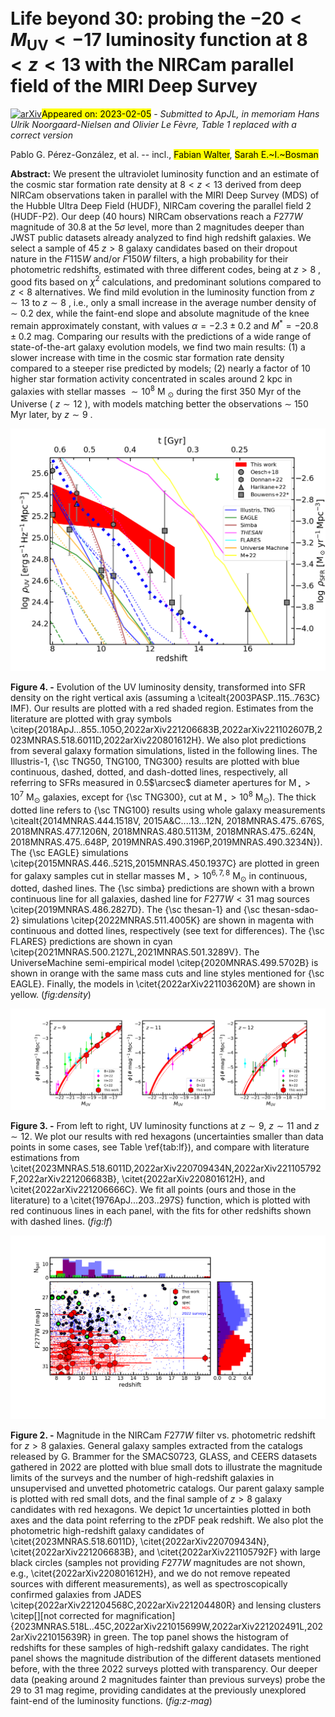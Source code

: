 <div class="macros" style="visibility:hidden;">
$\newcommand{\ensuremath}{}$
$\newcommand{\xspace}{}$
$\newcommand{\object}[1]{\texttt{#1}}$
$\newcommand{\farcs}{{.}''}$
$\newcommand{\farcm}{{.}'}$
$\newcommand{\arcsec}{''}$
$\newcommand{\arcmin}{'}$
$\newcommand{\ion}[2]{#1#2}$
$\newcommand{\textsc}[1]{\textrm{#1}}$
$\newcommand{\hl}[1]{\textrm{#1}}$
$\newcommand{\lucacomment}[1]{{\color{magenta} [{#1}]}}$
$\newcommand{\luca}[1]{\lucacomment{{\bf #1}}}$
$\newcommand{\mariannacomment}[1]{{\color{blue} [{#1}]}}$
$\newcommand{\MA}[1]{\mariannacomment{{\bf #1}}}$
$\newcommand{\danial}[1]{{\color{teal}{#1}}}$
$\newcommand{\johncomment}[1]{{\color{green} [{#1}]}}$
$\newcommand{\john}[1]{\johncomment{{\bf #1}}}$
$\newcommand{\vdag}{(v)^\dagger}$
$\newcommand$
$\newcommand$</div>

<div class="macros" style="visibility:hidden;">
$\newcommand{\ensuremath}{}$
$\newcommand{\xspace}{}$
$\newcommand{\object}[1]{\texttt{#1}}$
$\newcommand{\farcs}{{.}''}$
$\newcommand{\farcm}{{.}'}$
$\newcommand{\arcsec}{''}$
$\newcommand{\arcmin}{'}$
$\newcommand{\ion}[2]{#1#2}$
$\newcommand{\textsc}[1]{\textrm{#1}}$
$\newcommand{\hl}[1]{\textrm{#1}}$
$\newcommand{\lucacomment}[1]{{\color{magenta} [{#1}]}}$
$\newcommand{\luca}[1]{\lucacomment{{\bf #1}}}$
$\newcommand{\mariannacomment}[1]{{\color{blue} [{#1}]}}$
$\newcommand{\MA}[1]{\mariannacomment{{\bf #1}}}$
$\newcommand{\danial}[1]{{\color{teal}{#1}}}$
$\newcommand{\johncomment}[1]{{\color{green} [{#1}]}}$
$\newcommand{\john}[1]{\johncomment{{\bf #1}}}$
$\newcommand{\vdag}{(v)^\dagger}$
$\newcommand$
$\newcommand$</div>



<div id="title">

# Life beyond 30: probing the $-20<M_\mathrm{UV}<-17$ luminosity function at $8<z<13$ with the NIRCam parallel field of the MIRI Deep Survey

</div>
<div id="comments">

[![arXiv](https://img.shields.io/badge/arXiv-2302.02429-b31b1b.svg)](https://arxiv.org/abs/2302.02429)<mark>Appeared on: 2023-02-05</mark> - _Submitted to ApJL, in memoriam Hans Ulrik Noorgaard-Nielsen and Olivier Le Fèvre, Table 1 replaced with a correct version_

</div>
<div id="authors">

Pablo G. Pérez-González, et al. -- incl., <mark>Fabian Walter</mark>, <mark>Sarah E.~I.~Bosman</mark>

</div>
<div id="abstract">

**Abstract:** We present the ultraviolet luminosity function and an estimate of the cosmic star formation rate density at $8<z<13$ derived from deep NIRCam observations taken in parallel with the MIRI Deep Survey (MDS) of the Hubble Ultra Deep Field (HUDF), NIRCam covering the parallel field 2 (HUDF-P2). Our deep (40 hours) NIRCam observations reach a $F277W$ magnitude of 30.8 at the $5\sigma$ level, more than 2 magnitudes deeper than JWST public datasets already analyzed to find high redshift galaxies. We select a sample of 45 $z>8$ galaxy candidates based on their dropout nature in the $F115W$ and/or $F150W$ filters, a high probability for their photometric redshifts, estimated with three different codes, being at $z>8$ , good fits based on $\chi^2$ calculations, and predominant solutions compared to $z<8$ alternatives. We find mild evolution in the luminosity function from $z\sim13$ to $z\sim8$ , i.e., only a small increase in the average number density of $\sim$ 0.2 dex, while the faint-end slope and absolute magnitude of the knee remain approximately constant, with values $\alpha=-2.3\pm0.2$ and $M^*=-20.8\pm0.2$ mag. Comparing our results with the predictions of a wide range of state-of-the-art galaxy evolution models, we find two main results: (1) a slower increase with time in the cosmic star formation rate density compared to a steeper rise predicted by models; (2) nearly a factor of 10 higher star formation activity concentrated in scales around 2 kpc in galaxies with stellar masses $\sim10^8$ M $_\odot$ during the first 350 Myr of the Universe ( $z\sim12$ ), with models matching better the observations $\sim$ 150 Myr later, by $z\sim9$ .

</div>

<div id="div_fig1">

<img src="tmp_2302.02429/./fig_density_v20230121.png" alt="Fig4" width="100%"/>

**Figure 4. -** Evolution of the UV luminosity density, transformed into SFR density on the right vertical axis (assuming a \citealt{2003PASP..115..763C} IMF). Our results are plotted with a red shaded region. Estimates from the literature are plotted with gray symbols \citep{2018ApJ...855..105O,2022arXiv221206683B,2022arXiv221102607B,2023MNRAS.518.6011D,2022arXiv220801612H}. We also plot predictions from several galaxy formation simulations, listed in the following lines. The Illustris-1, {\sc TNG50, TNG100, TNG300} results are plotted with blue continuous, dashed, dotted, and dash-dotted lines, respectively, all  referring to SFRs measured in 0.5$\arcsec$  diameter apertures for $\mathrm{M\!_\star}>10^{7}$ M$_\odot$ galaxies, except for {\sc TNG300}, cut at $\mathrm{M\!_\star}>10^{8}$ M$_\odot$). The thick dotted line refers to {\sc TNG100} results using whole galaxy measurements \citealt{2014MNRAS.444.1518V, 2015A&C....13...12N, 2018MNRAS.475..676S, 2018MNRAS.477.1206N, 2018MNRAS.480.5113M, 2018MNRAS.475..624N, 2018MNRAS.475..648P, 2019MNRAS.490.3196P,2019MNRAS.490.3234N}). The {\sc EAGLE} simulations \citep{2015MNRAS.446..521S,2015MNRAS.450.1937C} are plotted in green for galaxy samples cut in stellar masses $\mathrm{M\!_\star}>10^{6,7,8}$ M$_\odot$ in continuous, dotted, dashed lines. The {\sc simba} predictions are shown with a brown continuous line for all galaxies, dashed line for $F277W<31$ mag sources \citep{2019MNRAS.486.2827D}. The {\sc thesan-1} and {\sc thesan-sdao-2} simulations \citep{2022MNRAS.511.4005K} are shown in magenta with continuous and dotted lines, respectively (see text for differences). The {\sc FLARES} predictions are shown in cyan \citep{2021MNRAS.500.2127L,2021MNRAS.501.3289V}. The  UniverseMachine semi-empirical model \citep{2020MNRAS.499.5702B} is shown in orange with the same mass cuts and line styles mentioned for {\sc EAGLE}. Finally, the models in \citet{2022arXiv221103620M} are shown in yellow. (*fig:density*)

</div>
<div id="div_fig2">

<img src="tmp_2302.02429/./plot_lf_v20230121.png" alt="Fig3" width="100%"/>

**Figure 3. -** From left to right, UV luminosity functions at $z\sim9$, $z\sim11$ and $z\sim12$. We plot our results with red hexagons (uncertainties smaller than data points in some cases, see Table \ref{tab:lf}), and compare with literature estimations from \citet{2023MNRAS.518.6011D,2022arXiv220709434N,2022arXiv221105792F,2022arXiv221206683B},  \citet{2022arXiv220801612H}, and \citet{2022arXiv221206666C}. We fit all points (ours and those in the literature) to a  \citet{1976ApJ...203..297S} function, which is plotted with red continuous lines in each panel, with the fits for other redshifts shown with dashed lines. (*fig:lf*)

</div>
<div id="div_fig3">

<img src="tmp_2302.02429/./fig_mag_reshift_v20230121.png" alt="Fig2" width="100%"/>

**Figure 2. -** Magnitude in the NIRCam $F277W$ filter vs$.$ photometric redshift for $z>8$ galaxies. General galaxy samples extracted from the catalogs released by G. Brammer for the SMACS0723, GLASS, and CEERS datasets gathered in 2022 are plotted with blue small dots  to illustrate the magnitude limits of the surveys and the number of high-redshift galaxies in unsupervised and unvetted photometric catalogs. Our parent galaxy sample is plotted with red small dots, and the final sample of $z>8$ galaxy candidates with red hexagons. We depict $1\sigma$ uncertainties plotted in both axes and the data point referring to the zPDF peak redshift. We also plot the photometric high-redshift galaxy candidates of \citet{2023MNRAS.518.6011D}, \citet{2022arXiv220709434N}, \citet{2022arXiv221206683B}, and \citet{2022arXiv221105792F} with large black circles (samples not providing $F277W$ magnitudes are not shown, e.g., \citet{2022arXiv220801612H}, and we do not remove repeated sources with different measurements), as well as spectroscopically confirmed galaxies from JADES \citep{2022arXiv221204568C,2022arXiv221204480R} and lensing clusters \citep[][not corrected for magnification]{2023MNRAS.518L..45C,2022arXiv221015699W,2022arXiv221202491L,2022arXiv221015639R} in green. The top panel shows the histogram of redshifts for these samples of high-redshift galaxy candidates. The right panel shows the magnitude distribution of the different datasets mentioned before, with the three 2022 surveys plotted with  transparency. Our deeper data (peaking around 2 magnitudes fainter than previous surveys) probe the 29 to 31 mag regime, providing candidates at the previously unexplored faint-end of the luminosity functions. (*fig:z-mag*)

</div>